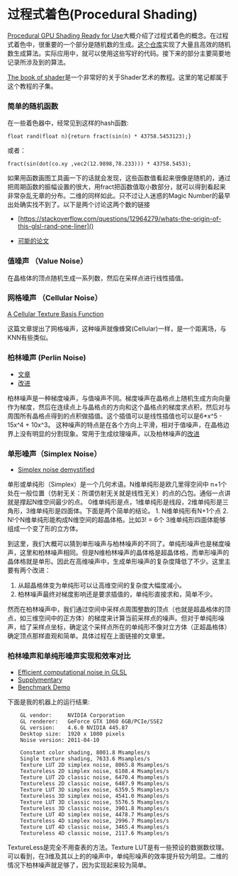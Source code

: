 # 过程式着色(Procedural Shading)

[Procedural GPU Shading Ready for Use][1]大概介绍了过程式着色的概念。在过程式着色中，很重要的一个部分是随机数的生成。[这个仓库][2]实现了大量且高效的随机数生成算法。实际应用中，就可以使用这些写好的代码。接下来的部分主要简要地记录所涉及到的算法。

[The book of shader](https://thebookofshaders.com/)是一个非常好的关于Shader艺术的教程。这里的笔记都属于这个教程的子集。
### 简单的随机函数

在一些着色器中，经常见到这样的hash函数:
```
float rand(float n){return fract(sin(n) * 43758.5453123);}
```
或者：
```
fract(sin(dot(co.xy ,vec2(12.9898,78.233))) * 43758.5453);
```
如果用函数画图工具画一下的话就会发现，这些函数值看起来很像是随机的，通过把周期函数的振幅设置的很大，用fract把函数值取小数部分，就可以得到看起来非常杂乱无章的分布。二维的同样如此。只不过让人迷惑的Magic Number的最早出处确实找不到了。以下是两个讨论这两个数的链接

* [https://stackoverflow.com/questions/12964279/whats-the-origin-of-this-glsl-rand-one-liner]()

* [可能的论文](http://citeseerx.ist.psu.edu/viewdoc/download?doi=10.1.1.141.3911&rep=rep1&type=pdf)


### 值噪声 （Value Noise）

   在晶格体的顶点随机生成一系列数，然后在采样点进行线性插值。

### 网格噪声 （Cellular Noise）

[A Cellular Texture Basis Function](http://www.rhythmiccanvas.com/research/papers/worley.pdf)

   这篇文章提出了网格噪声，这种噪声就像蜂窝(Cellular)一样，是一个距离场，与KNN有些类似。

### 柏林噪声 (Perlin Noise)

* [文章]()
* [改进](https://mrl.nyu.edu/~perlin/paper445.pdf)

柏林噪声是一种梯度噪声，与值噪声不同。梯度噪声在晶格点上随机生成方向向量作为梯度，然后在连续点上与晶格点的方向和这个晶格点的梯度求点积，然后对与周围所有晶格点得到的点积做插值。这个插值可以是线性插值也可以是6*x^5 - 15x^4 + 10x^3。
这种噪声的特点是在各个方向上平滑，相对于值噪声，在晶格边界上没有明显的分割现象。常用于生成纹理噪声。以及柏林噪声的[改进](https://mrl.nyu.edu/~perlin/paper445.pdf)

### 单形噪声（Simplex Noise）

* [Simplex noise demystified](http://weber.itn.liu.se/~stegu/simplexnoise/simplexnoise.pdf)

单形或单纯形（Simplex）是一个几何术语。N维单纯形是欧几里得空间中 n+1个处在一般位置（仿射无关：所谓仿射无关就是线性无关）的点的凸包。通俗一点讲就是撑起N维空间最少的点。
0维单纯形是点，1维单纯形是线段，2维单纯形是三角形，3维单纯形是四面体。下面是两个简单的结论。
    1. N维单纯形有N+1个点
    2. N!个N维单纯形能构成N维空间的超晶体格。比如3! = 6个 3维单纯形四面体能够组成一个变了形的立方体。

到这里，我们大概可以猜到单形噪声与柏林噪声的不同了。单纯形噪声也是梯度噪声，这里和柏林噪声相同。但是N维柏林噪声的晶体格是超晶体格，而单形噪声的晶体格就是单形。因此在高维噪声中，生成单形噪声的复杂度降低了不少。这里主要有两个改进：

1. 从超晶格体变为单纯形可以让高维空间的复杂度大幅度减小。
2. 柏林噪声最终对梯度影响还是要求插值的，单纯形直接求和，简单不少。

然而在柏林噪声中，我们通过空间中采样点周围整数的顶点（也就是超晶格体的顶点，如三维空间中的正方体）的梯度来计算当前采样点的噪声。但对于单纯形噪声，给了采样点坐标，确定这个采样点所在的单纯形不像对立方体（正超晶格体）确定顶点那样直观和简单。具体过程在上面链接的文章里。

### 柏林噪声和单纯形噪声实现和效率对比
* [Efficient computational noise in GLSL](http://weber.itn.liu.se/~stegu/jgt2012/article.pdf)
* [Supplymentary](http://weber.itn.liu.se/~stegu/jgt2011/supplement.pdf)
* [Benchmark Demo](http://www.itn.liu.se/~stegu/simplexnoise/GLSL-noise-vs-noise.zip)

下面是我的机器上的运行结果:

        GL vendor:     NVIDIA Corporation
        GL renderer:   GeForce GTX 1060 6GB/PCIe/SSE2
        GL version:    4.6.0 NVIDIA 445.87
        Desktop size:  1920 x 1080 pixels
        Noise version: 2011-04-10

        Constant color shading, 8001.8 Msamples/s
        Single texture shading, 7633.6 Msamples/s
        Texture LUT 2D simplex noise, 8065.8 Msamples/s
        Textureless 2D simplex noise, 6108.4 Msamples/s
        Texture LUT 2D classic noise, 6470.4 Msamples/s
        Textureless 2D classic noise, 6487.9 Msamples/s
        Texture LUT 3D simplex noise, 6359.5 Msamples/s
        Textureless 3D simplex noise, 4541.0 Msamples/s
        Texture LUT 3D classic noise, 5576.5 Msamples/s
        Textureless 3D classic noise, 3901.8 Msamples/s
        Texture LUT 4D simplex noise, 4478.7 Msamples/s
        Textureless 4D simplex noise, 2996.7 Msamples/s
        Texture LUT 4D classic noise, 3465.4 Msamples/s
        Textureless 4D classic noise, 2117.6 Msamples/s

TextureLess是完全不用查表的方法。Texture LUT是有一些预设的数据数纹理。
可以看到，在3维及其以上的的噪声中，单纯形噪声的效率提升较为明显。二维的情况下柏林噪声就足够了，因为实现起来较为简单。
    



[1]: http://weber.itn.liu.se/~stegu/gpunoise/GPU-proceduralshading.pdf "GPU-proceduralshading"
[2]: https://github.com/ashima/webgl-noise "gl noise"
